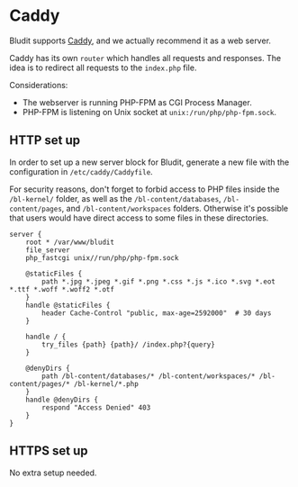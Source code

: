 # Caddy

<!-- position: 2 -->

Bludit supports [Caddy]([https://nginx.org/en/](https://caddyserver.com/)), and we actually recommend it as a web server.

Caddy has its own `router` which handles all requests and responses. The idea is to redirect all requests to the `index.php` file.

Considerations:

- The webserver is running PHP-FPM as CGI Process Manager.
- PHP-FPM is listening on Unix socket at `unix:/run/php/php-fpm.sock`.

## HTTP set up

In order to set up a new server block for Bludit, generate a new file with the configuration in `/etc/caddy/Caddyfile`.

For security reasons, don't forget to forbid access to PHP files inside the `/bl-kernel/` folder, as well as the `/bl-content/databases`, `/bl-content/pages`, and `/bl-content/workspaces` folders. Otherwise it's possible that users would have direct access to some files in these directories.

```
server {
    root * /var/www/bludit
    file_server
    php_fastcgi unix//run/php/php-fpm.sock

    @staticFiles {
        path *.jpg *.jpeg *.gif *.png *.css *.js *.ico *.svg *.eot *.ttf *.woff *.woff2 *.otf
    }
    handle @staticFiles {
        header Cache-Control "public, max-age=2592000"  # 30 days
    }

    handle / {
        try_files {path} {path}/ /index.php?{query}
    }

    @denyDirs {
        path /bl-content/databases/* /bl-content/workspaces/* /bl-content/pages/* /bl-kernel/*.php
    }
    handle @denyDirs {
        respond "Access Denied" 403
    }
}
```

## HTTPS set up

No extra setup needed.
